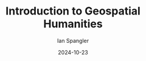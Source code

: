 ---
title: "Introduction to Geospatial Humanities"
date: 2024-10-23
lastmod: 2024-05-08
tags: ["geohumanities", "geographic information systems", "digital humanities"]
author: "Ian Spangler"
description: "Study in geospatial humanities" 
uni: Tufts University
summary: "Introductory course covering key concepts in geospatial humanities, with focus on applications in GIS" 
ext_link: https://geospatial-humanities.observablehq.cloud/geospatial-humanities/
syllabus: yes

---